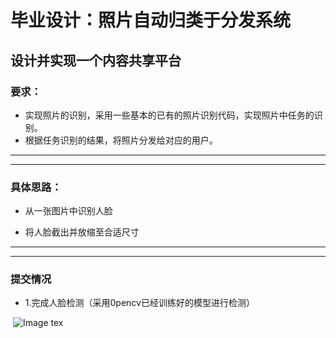 # 毕业设计：照片自动归类于分发系统
##  设计并实现一个内容共享平台
### 要求：


*  实现照片的识别，采用一些基本的已有的照片识别代码，实现照片中任务的识别。
* 根据任务识别的结果，将照片分发给对应的用户。
_ _ _ 
_ _ _


### 具体思路：

* 从一张图片中识别人脸

* 将人脸截出并放缩至合适尺寸

_ _ _
_ _ _

### 提交情况
* 1.完成人脸检测（采用0pencv已经训练好的模型进行检测）

  ![Image tex](BS/image/a.jpg)
  
